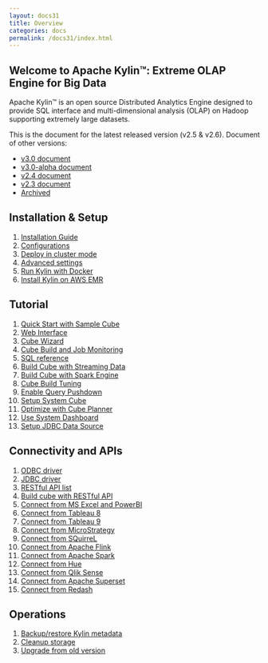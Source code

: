 ```yaml
---
layout: docs31
title: Overview
categories: docs
permalink: /docs31/index.html
---
```



Welcome to Apache Kylin™: Extreme OLAP Engine for Big Data
------------  

Apache Kylin™ is an open source Distributed Analytics Engine designed to provide SQL interface and multi-dimensional analysis (OLAP) on Hadoop supporting extremely large datasets.

This is the document for the latest released version (v2.5 & v2.6). Document of other versions: 
* [v3.0 document](/docs)
* [v3.0-alpha document](/docs30)
* [v2.4 document](/docs24)
* [v2.3 document](/docs23)
* [Archived](/archive/)

Installation & Setup
------------  
1. [Installation Guide](install/index.html)
2. [Configurations](install/configuration.html)
3. [Deploy in cluster mode](install/kylin_cluster.html)
4. [Advanced settings](install/advance_settings.html)
5. [Run Kylin with Docker](install/kylin_docker.html)
6. [Install Kylin on AWS EMR](install/kylin_aws_emr.html)

Tutorial
------------  
1. [Quick Start with Sample Cube](tutorial/kylin_sample.html)
2. [Web Interface](tutorial/web.html)
3. [Cube Wizard](tutorial/create_cube.html)
4. [Cube Build and Job Monitoring](tutorial/cube_build_job.html)
5. [SQL reference](tutorial/sql_reference.html)
6. [Build Cube with Streaming Data](tutorial/cube_streaming.html)
7. [Build Cube with Spark Engine](tutorial/cube_spark.html)
8. [Cube Build Tuning](tutorial/cube_build_performance.html)
9. [Enable Query Pushdown](tutorial/query_pushdown.html)
10. [Setup System Cube](tutorial/setup_systemcube.html)
11. [Optimize with Cube Planner](tutorial/use_cube_planner.html)
12. [Use System Dashboard](tutorial/use_dashboard.html)
13. [Setup JDBC Data Source](tutorial/setup_jdbc_datasource.html)


Connectivity and APIs
------------  
1. [ODBC driver](tutorial/odbc.html)
2. [JDBC driver](howto/howto_jdbc.html)
3. [RESTful API list](howto/howto_use_restapi.html)
4. [Build cube with RESTful API](howto/howto_build_cube_with_restapi.html)
5. [Connect from MS Excel and PowerBI](tutorial/powerbi.html)
6. [Connect from Tableau 8](tutorial/tableau.html)
7. [Connect from Tableau 9](tutorial/tableau_91.html)
8. [Connect from MicroStrategy](tutorial/microstrategy.html)
9. [Connect from SQuirreL](tutorial/squirrel.html)
10. [Connect from Apache Flink](tutorial/flink.html)
11. [Connect from Apache Spark](tutorial/spark.html)
12. [Connect from Hue](tutorial/hue.html)
13. [Connect from Qlik Sense](tutorial/Qlik.html)
14. [Connect from Apache Superset](tutorial/superset.html)
15. [Connect from Redash](/blog/2018/05/08/redash-kylin-plugin-strikingly/)


Operations
------------  
1. [Backup/restore Kylin metadata](howto/howto_backup_metadata.html)
2. [Cleanup storage](howto/howto_cleanup_storage.html)
3. [Upgrade from old version](howto/howto_upgrade.html)




